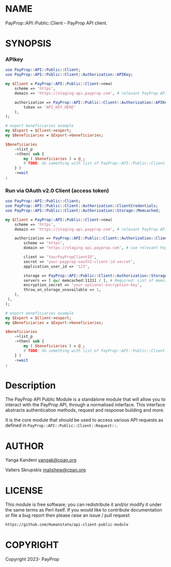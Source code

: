 # NAME

PayProp::API::Public::Client - PayProp API client.

# SYNOPSIS

### APIkey

```perl
use PayProp::API::Public::Client;
use PayProp::API::Public::Client::Authorization::APIKey;

my $Client = PayProp::API::Public::Client->new(
    scheme => 'https',
    domain => 'https://staging-api.payprop.com', # relevant PayProp API domain

    authorization => PayProp::API::Public::Client::Authorization::APIKey->new(
        token => 'API_KEY_HERE'
    ),
);

# export beneficiaries example
my $Export = $Client->export;
my $Beneficiaries = $Export->beneficiaries;

$Beneficiaries
    ->list_p
    ->then( sub {
        my ( $beneficiaries ) = @_;
        # TODO: do something with list of PayProp::API::Public::Client::Response::Export::Beneficiary objects
    } )
    ->wait
;
```

### Run via OAuth v2.0 Client (access token)

```perl
use PayProp::API::Public::Client;
use PayProp::API::Public::Client::Authorization::ClientCredentials;
use PayProp::API::Public::Client::Authorization::Storage::Memcached;

my $Client = PayProp::API::Public::Client->new(
    scheme => 'https',
    domain => 'https://staging-api.payprop.com', # relevant PayProp API domain

    authorization => PayProp::API::Public::Client::Authorization::ClientCredentials->new(
        scheme => 'https',
        domain => 'https://staging-api.payprop.com', # use relevant PayProp API domain

        client => 'YourPayPropClientID',
        secret => 'your-payprop-oauth2-client-id-secret',
        application_user_id => '123',

        storage => PayProp::API::Public::Client::Authorization::Storage::Memcached->new(
        servers => [ qw/ memcached:11211 / ], # Required: List of memcached servers.
        encryption_secret => 'your-optional-encryption-key',
        throw_on_storage_unavailable => 1,
    ),
 ),
);

# export beneficiaries example
my $Export = $Client->export;
my $Beneficiaries = $Export->beneficiaries;

$Beneficiaries
    ->list_p
    ->then( sub {
        my ( $beneficiaries ) = @_;
        # TODO: do something with list of PayProp::API::Public::Client::Response::Export::Beneficiary objects
    } )
    ->wait
;
```

# Description

The PayProp API Public Module is a standalone module that will allow you to interact with the PayProp API, through a normalised interface. This interface abstracts authentication methods, request and response building and more.

It is the core module that *should* be used to access various API requests as defined in `PayProp::API::Public::Client::Request::`.


# AUTHOR

Yanga Kandeni <yangak@cpan.org>

Valters Skrupskis <malishew@cpan.org>

# LICENSE

This module is free software; you can redistribute it and/or modify it under
the same terms as Perl itself. If you would like to contribute documentation
or file a bug report then please raise an issue / pull request:

```bash
https://github.com/Humanstate/api-client-public-module
```

# COPYRIGHT

Copyright 2023- PayProp
